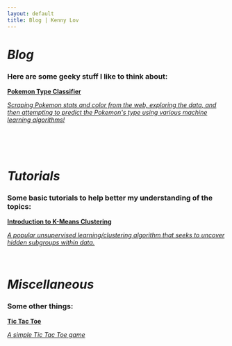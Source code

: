 ```yaml
---
layout: default
title: Blog | Kenny Lov
---
```

<style> 
nav ul li:nth-child(2) a{
  position:relative;

background:var(--main-bg-color);
color:var(--main-accent-color);
border-radius:5px;
 font-size:1.15em;
padding-top:5px;
padding-bottom:5px;
padding-left:5px;
padding-right:5px;
}

}

</style>

<link rel="stylesheet" type="text/css" href="/css/projects_index.css">

# *Blog*
### Here are some geeky stuff I like to think about:


<div>
<a href = "/projects/pokemon_classifier"> 
 
 <div class = "item-card" id = "pokemon"> 
  <b>Pokemon Type Classifier</b>
  <p><i>Scraping Pokemon stats and color from the web, exploring the data, and then attempting to predict the Pokemon's type using various machine learning algorithms!</i>
  </p>
 </div> 
 
 </a>
<br>
 
<br>
<br>

</div>

# *Tutorials*
### Some basic tutorials to help better my understanding of the topics:
<div>
<a href = "/projects/kmeans_intro"> 
 <div class = "item-card" id = 'kmeans'> 
  <b>Introduction to K-Means Clustering</b>
  <p><i>A popular unsupervised learning/clustering algorithm that seeks to uncover hidden subgroups within data.</i>
  </p>
 </div> 
 
 </a>
<br>

# *Miscellaneous*
### Some other things:
<div>
<a href = "/projects/tictactoe/tictactoe.html"> 
 <div class = "item-card" id = 'tictactoe'> 
  <b>Tic Tac Toe</b>
  <p><i>A simple Tic Tac Toe game</i>
  </p>
 </div> 
 
 </a>
<br>


<!---
<div>
<a href = "/projects/#"> 
 <div class = "item-card" id = 'pca'> 
  <b>Introduction to Principal Component Analysis (PCA)</b>
  <p><i></i>
  </p>
 </div> 
 
 </a>
<br>

<br>

</div>

<script>
$("#pca").click(function(){
    alert("Work in progress...");
});
</script>

-->